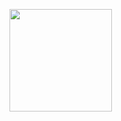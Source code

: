 <a href="https://github.com/Comets-nana"><img align="center" style="height:180px" src="https://github-readme-stats.vercel.app/api/top-langs/?username=Comets-nana&layout=compact&theme=nord&hide_border=true" /></a>

